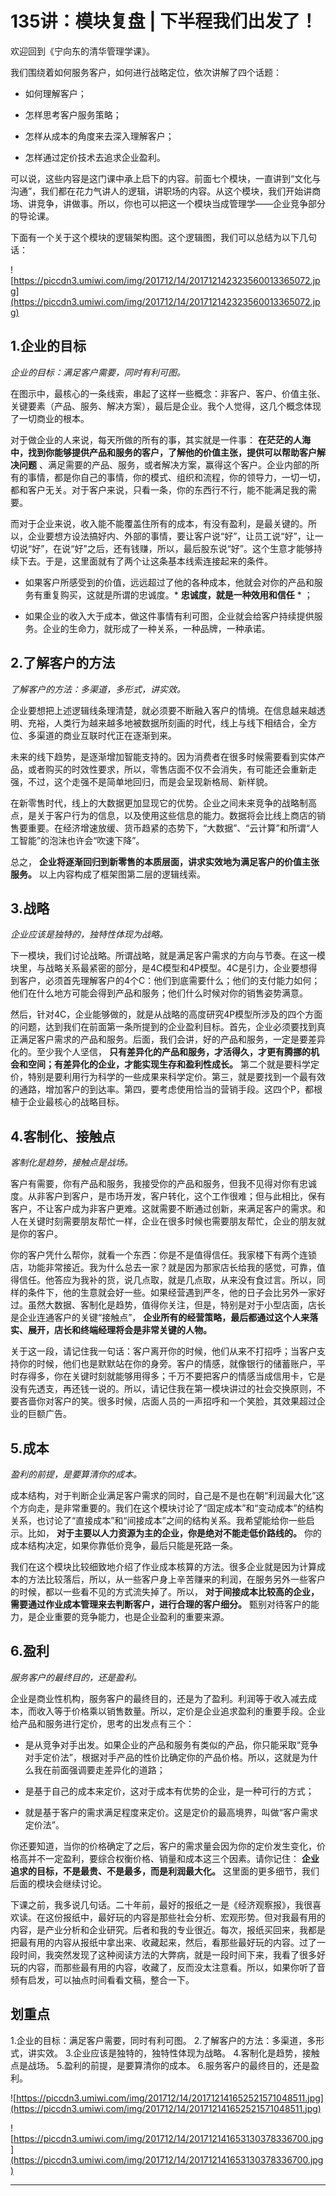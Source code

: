 # 135讲：模块复盘 | 下半程我们出发了！

欢迎回到《宁向东的清华管理学课》。

我们围绕着如何服务客户，如何进行战略定位，依次讲解了四个话题：

* 如何理解客户；

* 怎样思考客户服务策略；

* 怎样从成本的角度来去深入理解客户；

* 怎样通过定价技术去追求企业盈利。

可以说，这些内容是这门课中承上启下的内容。前面七个模块，一直讲到“文化与沟通”，我们都在花力气讲人的逻辑，讲职场的内容。从这个模块，我们开始讲商场、讲竞争，讲做事。所以，你也可以把这一个模块当成管理学——企业竞争部分的导论课。

下面有一个关于这个模块的逻辑架构图。这个逻辑图，我们可以总结为以下几句话：

![https://piccdn3.umiwi.com/img/201712/14/201712142323560013365072.jpg](https://piccdn3.umiwi.com/img/201712/14/201712142323560013365072.jpg)

## 1.企业的目标

 *企业的目标：满足客户需要，同时有利可图。*

在图示中，最核心的一条线索，串起了这样一些概念：非客户、客户、价值主张、关键要素（产品、服务、解决方案），最后是企业。我个人觉得，这几个概念体现了一切商业的根本。

对于做企业的人来说，每天所做的所有的事，其实就是一件事： **在茫茫的人海中，找到你能够提供产品和服务的客户，了解他的价值主张，提供可以帮助客户解决问题** 、满足需要的产品、服务，或者解决方案，赢得这个客户。企业内部的所有的事情，都是你自己的事情，你的模式、组织和流程，你的领导力，一切一切，都和客户无关。对于客户来说，只看一条，你的东西行不行，能不能满足我的需要。

而对于企业来说，收入能不能覆盖住所有的成本，有没有盈利，是最关键的。所以，企业要想方设法搞好内、外部的事情，要让客户说“好”，让员工说“好”，让一切说“好”，在说“好”之后，还有钱赚，所以，最后股东说“好”。这个生意才能够持续下去。于是，这里面就有了两个让这条基本线索连接起来的条件。

* 如果客户所感受到的价值，远远超过了他的各种成本，他就会对你的产品和服务有重复购买，这就是所谓的忠诚度。* **忠诚度，就是一种效用和信任** * ；

* 如果企业的收入大于成本，做这件事情有利可图，企业就会给客户持续提供服务。企业的生命力，就形成了一种关系，一种品牌，一种承诺。

## 2.了解客户的方法

 *了解客户的方法：多渠道，多形式，讲实效。*

企业要想把上述逻辑线条理清楚，就必须要不断融入客户的情境。在信息越来越透明、充裕，人类行为越来越多地被数据所刻画的时代，线上与线下相结合，全方位、多渠道的商业互联时代正在逐渐到来。

未来的线下趋势，是逐渐增加智能支持的。因为消费者在很多时候需要看到实体产品，或者购买的时效性要求，所以，零售店面不仅不会消失，有可能还会重新走强，不过，这个走强不是简单地回归，而是会呈现新格局、新样貌。

在新零售时代，线上的大数据更加显现它的优势。企业之间未来竞争的战略制高点，是关于客户行为的信息，以及使用这些信息的能力。数据将会比线上商店的销售要重要。在经济增速放缓、货币趋紧的态势下，“大数据”、“云计算”和所谓“人工智能”的泡沫也许会“吹速下降”。

总之， **企业将逐渐回归到新零售的本质层面，讲求实效地为满足客户的价值主张服务。** 以上内容构成了框架图第二层的逻辑线索。

## 3.战略

 *企业应该是独特的，独特性体现为战略。*

下一模块，我们讨论战略。所谓战略，就是满足客户需求的方向与节奏。在这一模块里，与战略关系最紧密的部分，是4C模型和4P模型。4C是引力，企业要想得到客户，必须首先理解客户的4个C：他们到底需要什么；他们的支付能力如何；他们在什么地方可能会得到产品和服务；他们什么时候对你的销售姿势满意。

然后，针对4C，企业能够做的，就是从战略的高度研究4P模型所涉及的四个方面的问题，达到我们在前面第一条所提到的企业盈利目标。首先，企业必须要找到真正满足客户需求的产品和服务。后面，我们会讲，好的产品和服务，一定是要差异化的。至少我个人坚信， **只有差异化的产品和服务，才活得久，才更有腾挪的机会和空间；有差异化的企业，才能实现生存和盈利性成长。** 第二个就是要科学定价，特别是要利用行为科学的一些成果来科学定价。第三，就是要找到一个最有效的通路，增加客户的到达率。第四，要考虑使用恰当的营销手段。这四个P，都根植于企业最核心的战略目标。

## 4.客制化、接触点

 *客制化是趋势，接触点是战场。*

客户有需要，你有产品和服务，我接受你的产品和服务，但我不见得对你有忠诚度。从非客户到客户，是市场开发，客户转化，这个工作很难；但与此相比，保有客户，不让客户成为非客户更难。这就需要不断通过创新，来满足客户的需求。和人在关键时刻需要朋友帮忙一样，企业在很多时候也需要朋友帮忙，企业的朋友就是你的客户。

你的客户凭什么帮你，就看一个东西：你是不是值得信任。我家楼下有两个连锁店，功能非常接近。我为什么总去一家？就是因为那家店长给我的感觉，可靠，值得信任。他答应为我补的货，说几点取，就是几点取，从来没有食过言。所以，同样的条件下，他的生意就会好一些。如果经营遇到严冬，他的日子会比另外一家好过。虽然大数据、客制化是趋势，值得你关注，但是，特别是对于小型店面，店长是企业连通客户的关键“接触点”， **企业所有的经营策略，最后都通过这个人来落实、展开，店长和终端经理将会是非常关键的人物。**

关于这一段，请记住我一句话：客户离开你的时候，他们从来不打招呼；当客户支持你的时候，他们也是默默站在你的身旁。客户的情感，就像银行的储蓄账户，平时存得多，你在关键时刻就能够用得多；千万不要把客户的情感当成信用卡，它是没有先透支，再还钱一说的。所以，请记住我在第一模块讲过的社会交换原则，不要吝啬你对客户的笑。很多时候，店面人员的一声招呼和一个笑脸，其效果超过企业的巨额广告。

## 5.成本

 *盈利的前提，是要算清你的成本。*

成本结构，对于判断企业满足客户需求的同时，自己是不是也在朝“利润最大化”这个方向走，是非常重要的。我们在这个模块讨论了“固定成本”和“变动成本”的结构关系，也讨论了“直接成本”和“间接成本”之间的结构关系。我希望能给你一些启示。比如， **对于主要以人力资源为主的企业，你是绝对不能走低价路线的。** 你的成本结构决定，如果你靠低价竞争，最后只能是死路一条。

我们在这个模块比较细致地介绍了作业成本核算的方法。很多企业就是因为计算成本的方法比较落后，所以，从一些客户身上辛苦赚来的利润，在服务另外一些客户的时候，都以一些看不见的方式流失掉了。所以， **对于间接成本比较高的企业，需要通过作业成本管理来去判断客户，进行合理的客户细分。** 甄别对待客户的能力，是企业重要的竞争能力，也是企业盈利的重要来源。

## 6.盈利

 *服务客户的最终目的，还是盈利。*

企业是商业性机构，服务客户的最终目的，还是为了盈利。利润等于收入减去成本，而收入等于价格乘以销售数量。所以，定价是企业追求盈利的重要手段。企业给产品和服务进行定价，思考的出发点有三个：

* 是从竞争对手出发。如果企业的产品和服务有类似的产品，你只能采取“竞争对手定价法”，根据对手产品的性价比确定你的产品价格。所以，这就是为什么我在前面强调要走差异化的道路；

* 是基于自己的成本来定价，这对于成本有优势的企业，是一种可行的方式；

* 就是基于客户的需求满足程度来定价。这是定价的最高境界，叫做“客户需求定价法”。

你还要知道，当你的价格确定了之后，客户的需求量会因为你的定价发生变化，价格高并不一定盈利，要综合权衡价格、销量和成本这三个因素。请你记住： **企业追求的目标，不是最贵、不是最多，而是利润最大化。** 这里面的更多细节，我们后面的模块会继续讨论。

下课之前，我多说几句话。二十年前，最好的报纸之一是《经济观察报》，我很喜欢读。在这份报纸中，最好玩的内容是那些社会分析、宏观形势。但对我最有用的内容，是产业分析和企业研究。后者和我的专业很近。每次，报纸买回来，我都是把最有用的内容从报纸中拿出来、收藏起来，然后，看那些最好玩的内容。过了一段时间，我突然发现了这种阅读方法的大弊病，就是一段时间下来，我看了很多好玩的内容，而那些最有用的内容，收藏了，反而没太注意看。所以，如果你听了音频有启发，可以抽点时间看看文稿，整合一下。

## 划重点

1.企业的目标：满足客户需要，同时有利可图。
2.了解客户的方法：多渠道，多形式，讲实效。
3.企业应该是独特的，独特性体现为战略。
4.客制化是趋势，接触点是战场。
5.盈利的前提，是要算清你的成本。
6.服务客户的最终目的，还是盈利。

![https://piccdn3.umiwi.com/img/201712/14/201712141652521571048511.jpg](https://piccdn3.umiwi.com/img/201712/14/201712141652521571048511.jpg)

![https://piccdn3.umiwi.com/img/201712/14/201712141653130378336700.jpg](https://piccdn3.umiwi.com/img/201712/14/201712141653130378336700.jpg)

---
